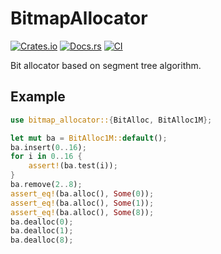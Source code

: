 # BitmapAllocator

[![Crates.io](https://img.shields.io/crates/v/bitmap-allocator)](https://crates.io/crates/bitmap-allocator)
[![Docs.rs](https://docs.rs/bitmap-allocator/badge.svg)](https://docs.rs/bitmap-allocator)
[![CI](https://github.com/rcore-os/bitmap-allocator/actions/workflows/main.yml/badge.svg?branch=main)](https://github.com/rcore-os/bitmap-allocator/actions/workflows/main.yml)

Bit allocator based on segment tree algorithm.

## Example

```rust
use bitmap_allocator::{BitAlloc, BitAlloc1M};

let mut ba = BitAlloc1M::default();
ba.insert(0..16);
for i in 0..16 {
    assert!(ba.test(i));
}
ba.remove(2..8);
assert_eq!(ba.alloc(), Some(0));
assert_eq!(ba.alloc(), Some(1));
assert_eq!(ba.alloc(), Some(8));
ba.dealloc(0);
ba.dealloc(1);
ba.dealloc(8);
```